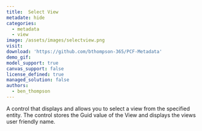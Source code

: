 ```yaml
---
title:  Select View
metadate: hide
categories:
  - metadata
  - view
image: /assets/images/selectview.png
visit: 
download: 'https://github.com/bthompson-365/PCF-Metadata'
demo_gif: 
model_support: true
canvas_support: false
license_defined: true
managed_solution: false
authors:
  - ben_thompson
---
```

A control that displays and allows you to select a view from the specified entity. The control stores the Guid value of the View and displays the views user friendly name.
